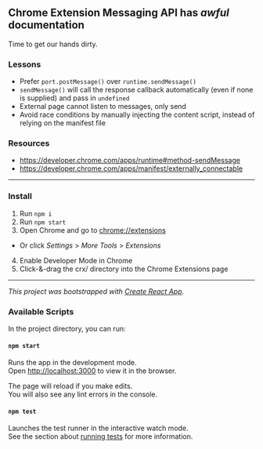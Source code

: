 ## Chrome Extension Messaging API has *awful* documentation
Time to get our hands dirty.

### Lessons
- Prefer `port.postMessage()` over `runtime.sendMessage()`
- `sendMessage()` will call the response callback automatically (even if none is supplied) and pass in `undefined`
- External page cannot listen to messages, only send
- Avoid race conditions by manually injecting the content script, instead of relying on the manifest file

### Resources
- https://developer.chrome.com/apps/runtime#method-sendMessage
- https://developer.chrome.com/apps/manifest/externally_connectable

-----

### Install

1. Run `npm i`
2. Run `npm start`
3. Open Chrome and go to [chrome://extensions](chrome://extensions)
  - Or click *Settings* > *More Tools* > *Extensions*
4. Enable Developer Mode in Chrome
5. Click-&-drag the crx/ directory into the Chrome Extensions page

-----

*This project was bootstrapped with [Create React App](https://github.com/facebook/create-react-app).*

### Available Scripts

In the project directory, you can run:

#### `npm start`

Runs the app in the development mode.<br>
Open [http://localhost:3000](http://localhost:3000) to view it in the browser.

The page will reload if you make edits.<br>
You will also see any lint errors in the console.

#### `npm test`

Launches the test runner in the interactive watch mode.<br>
See the section about [running tests](https://facebook.github.io/create-react-app/docs/running-tests) for more information.
